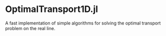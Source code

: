 # OptimalTransport1D.jl

A fast implementation of simple algorithms for solving the optimal transport problem on the real line.
